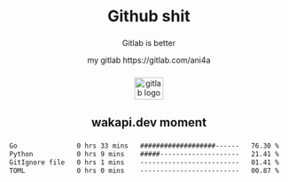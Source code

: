 <h1 align="center">Github shit</h1>

###

<p align="center">Gitlab is better</p>

<p align="center">my gitlab https://gitlab.com/ani4a</p>

###

<div align="center">
  <img src="https://cdn.jsdelivr.net/gh/devicons/devicon/icons/gitlab/gitlab-original.svg" height="40" width="52" alt="gitlab logo"  />
</div>

###

<h2 align="center">wakapi.dev moment</h2>

###

<!--START_SECTION:waka-->

```txt
Go               0 hrs 33 mins   ###################------   76.30 %
Python           0 hrs 9 mins    #####--------------------   21.41 %
GitIgnore file   0 hrs 1 mins    -------------------------   01.41 %
TOML             0 hrs 0 mins    -------------------------   00.87 %
```

<!--END_SECTION:waka-->

###
